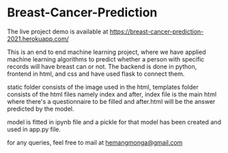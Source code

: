 # Breast-Cancer-Prediction

The live project demo is available at https://breast-cancer-prediction-2021.herokuapp.com/

This is an end to end machine learning project, where we have applied machine learning algorithms to predict whether a person with specific records will have breast can or not.
The backend is done in python, frontend in html, and css and have used flask to connect them.

static folder consists of the image used in the html,
templates folder consists of the html files namely index and after, index file is the main html where there's a questionnaire to be filled and after.html will be the answer predicted by the model.

model is fitted in ipynb file and a pickle for that model has been created and used in app.py file.

for any queries, feel free to mail at hemangmonga@gmail.com
